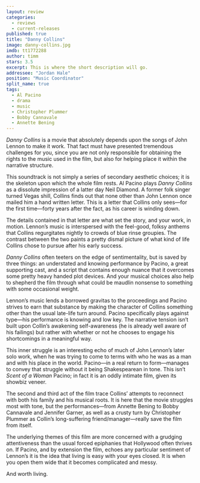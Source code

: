 ```yaml
---
layout: review
categories: 
  - reviews
  - current-releases
published: true
title: "Danny Collins"
image: danny-collins.jpg
imdb: tt1772288
author: timm
stars: 3.5
excerpt: This is where the short description will go.
addressee: "Jordan Hale"
position: "Music Coordinator"
split_name: true
tags: 
  - Al Pacino
  - drama
  - music
  - Christopher Plummer
  - Bobby Cannavale
  - Annette Bening
---
```

_Danny Collins_ is a movie that absolutely depends upon the songs of John Lennon to make it work. That fact must have presented tremendous challenges for you, since you are not only responsible for obtaining the rights to the music used in the film, but also for helping place it within the narrative structure. 

This soundtrack is not simply a series of secondary aesthetic choices; it is the skeleton upon which the whole film rests. Al Pacino plays _Danny Collins_ as a dissolute impression of a latter day Neil Diamond. A former folk singer turned Vegas shill, Collins finds out that none other than John Lennon once mailed him a hand written letter. This is a letter that Collins only sees—for the first time—forty years after the fact, as his career is winding down. 

The details contained in that letter are what set the story, and your work, in motion. Lennon’s music is interspersed with the feel-good, folksy anthems that Collins regurgitates nightly to crowds of blue rinse groupies. The contrast between the two paints a pretty dismal picture of what kind of life Collins chose to pursue after his early success.

_Danny Collins_ often teeters on the edge of sentimentality, but is saved by three things: an understated and knowing performance by Pacino, a great supporting cast, and a script that contains enough nuance that it overcomes some pretty heavy handed plot devices. And your musical choices also help to shepherd the film through what could be maudlin nonsense to something with some occasional weight. 

Lennon’s music lends a borrowed gravitas to the proceedings and Pacino strives to earn that substance by making the character of Collins something other than the usual late-life turn around. Pacino specifically plays against type—his performance is knowing and low key. The narrative tension isn’t built upon Collin’s awakening self-awareness (he is already well aware of his failings) but rather with whether or not he chooses to engage his shortcomings in a meaningful way.

This inner struggle is an interesting echo of much of John Lennon’s later solo work, when he was trying to come to terms with who he was as a man and with his place in the world. Pacino—in a real return to form—manages to convey that struggle without it being Shakespearean in tone. This isn’t _Scent of a Woman_ Pacino; in fact it is an oddly intimate film, given its showbiz veneer.

The second and third act of the film trace Collins’ attempts to reconnect with both his family and his musical roots. It is here that the movie struggles most with tone, but the performances—from Annette Bening to Bobby Cannavale and Jennifer Garner, as well as a crusty turn by Christopher Plummer as Collin’s long-suffering friend/manager—really save the film from itself.

The underlying themes of this film are more concerned with a grudging attentiveness than the usual forced epiphanies that Hollywood often thrives on. If Pacino, and by extension the film, echoes any particular sentiment of Lennon’s it is the idea that living is easy with your eyes closed. It is when you open them wide that it becomes complicated and messy. 

And worth living.